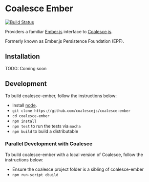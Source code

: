 # Coalesce Ember

[![Build Status](https://travis-ci.org/coalescejs/coalesce-ember.png)](https://travis-ci.org/coalescejs/coalesce-ember)

Providers a familiar [Ember.js](https://emberjs.com) interface to [Coalesce.js](https://github.com/coalescejs/coalesce).

Formerly known as Ember.js Persistence Foundation (EPF).

## Installation

TODO: Coming soon

## Development

To build coalesce-ember, follow the instructions below:

* Install [node](http://nodejs.org/).
* `git clone https://github.com/coalescejs/coalesce-ember`
* `cd coalesce-ember`
* `npm install`
* `npm test` to run the tests via `mocha`
* `npm build` to build a distributable

### Parallel Development with Coalesce

To build coalesce-ember with a local version of Coalesce, follow the instructions below:

* Ensure the coalesce project folder is a sibling of coalesce-ember
* `npm run-script cbuild`